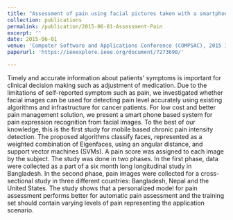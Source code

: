 ```yaml
---
title: "Assessment of pain using facial pictures taken with a smartphone"
collection: publications
permalink: /publication/2015-06-01-Assessment-Pain
excerpt: ''
date: 2015-06-01
venue: 'Computer Software and Applications Conference (COMPSAC), 2015 IEEE 39th Annual'
paperurl: 'https://ieeexplore.ieee.org/document/7273690/'

---
```


Timely and accurate information about patients' symptoms is important for clinical decision making such as adjustment of medication. Due to the limitations of self-reported symptom such as pain, we investigated whether facial images can be used for detecting pain level accurately using existing algorithms and infrastructure for cancer patients. For low cost and better pain management solution, we present a smart phone based system for pain expression recognition from facial images. To the best of our knowledge, this is the first study for mobile based chronic pain intensity detection. The proposed algorithms classify faces, represented as a weighted combination of Eigenfaces, using an angular distance, and support vector machines (SVMs). A pain score was assigned to each image by the subject. The study was done in two phases. In the first phase, data were collected as a part of a six month long longitudinal study in Bangladesh. In the second phase, pain images were collected for a cross-sectional study in three different countries: Bangladesh, Nepal and the United States. The study shows that a personalized model for pain assessment performs better for automatic pain assessment and the training set should contain varying levels of pain representing the application scenario.


